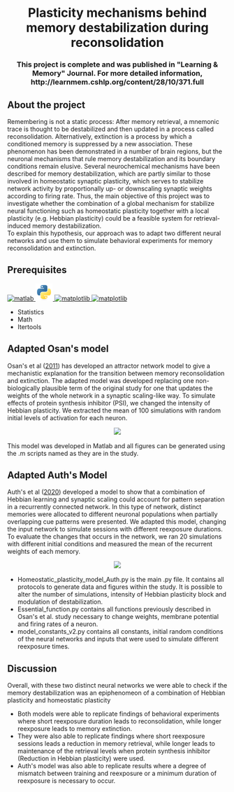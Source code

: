 <h1 align="center"> Plasticity mechanisms behind memory destabilization during reconsolidation
<h3 align="center"> This project is complete and was published in "Learning & Memory" Journal. For more detailed information, http://learnmem.cshlp.org/content/28/10/371.full


## About the project
Remembering is not a static process: After memory retrieval, a mnemonic trace is thought to be destabilized and then updated in a process called reconsolidation. Alternatively, extinction is a process by which a conditioned memory is suppressed by a new association. These phenomenon has been demonstrated in a number of brain regions, but the neuronal mechanisms that rule memory destabilization and its boundary conditions remain elusive. Several neurochemical mechanisms have been described for memory destabilization, which are partly similar to those involved in homeostatic synaptic plasticity, which serves to stabilize network activity by proportionally up- or downscaling synaptic weights according to firing rate. Thus, the main objective of this project was to investigate whether the combination of a global mechanism for stabilize neural functioning such as homeostatic plasticity together with a local plasticity (e.g. Hebbian plasticity) could be a feasible system for retrieval-induced memory destabilization.  
To explain this hypothesis, our approach was to adapt two different neural networks and use them to simulate behavioral experiments for memory reconsolidation and extinction.


## Prerequisites
<a href="https://www.mathworks.com/" target="_blank" rel="noreferrer"> <img src="https://upload.wikimedia.org/wikipedia/commons/2/21/Matlab_Logo.png" alt="matlab" width="40" height="40"/> </a>
<a href="https://www.python.org" target="_blank" rel="noreferrer"> <img src="https://raw.githubusercontent.com/devicons/devicon/master/icons/python/python-original.svg" alt="python" width="40" height="40"/> </a> 
<a href="https://matplotlib.org/stable/index.html" target="_blank" rel="noreferrer"> <img src="https://matplotlib.org/3.3.3/_static/logo2_compressed.svg" alt="matplotlib" width="40" height="40"/> </a>
<a href="https://numpy.org/" target="_blank" rel="noreferrer"> <img src="https://seeklogo.com/images/N/numpy-logo-479C24EC79-seeklogo.com.png" alt="matplotlib" width="40" height="40"/> </a>
- Statistics
- Math
- Itertools


## Adapted Osan's model
Osan's et al ([2011](https://doi.org/10.1371/journal.pone.0023113)) has developed an attractor network model to give a mechanistic explanation for the transition between memory reconsolidation and extinction. The adapted model was developed replacing one non-biologically plausible term of the original study for one that updates the weights of the whole network in a synaptic scaling-like way. To simulate effects of protein synthesis inhibitor (PSI), we changed the intensity of Hebbian plasticity. We extracted the mean of 100 simulations with random initial levels of activation for each neuron.

<p align="center">
  <img src="http://learnmem.cshlp.org/content/28/10/371/F2.medium.gif">
</p>

This model was developed in Matlab and all figures can be generated using the .m scripts named as they are in the study.

## Adapted Auth's Model
Auth's et al ([2020](https://doi.org/10.3389/fncir.2020.541728)) developed a model to show that a combination of Hebbian learning and synaptic scaling could account for pattern separation in a recurrently connected network. In this type of network, distinct memories were allocated to different neuronal populations when partially overlapping cue patterns were presented. We adapted this model, changing the input network to simulate sessions with different reexposure durations. To evaluate the changes that occurs in the network, we ran 20 simulations with different initial conditions and measured the mean of the recurrent weights of each memory. 

<p align="center">
  <img src="http://learnmem.cshlp.org/content/28/10/371/F4.medium.gif">
</p>

- Homeostatic_plasticity_model_Auth.py is the main .py file. It contains all protocols to generate data and figures within the study. It is possible to alter the number of simulations, intensity of Hebbian plasticity block and modulation of destabilization.
- Essential_function.py contains all functions previously described in Osan's et al. study necessary to change weights, membrane potential and firing rates of a neuron.
- model_constants_v2.py contains all constants, initial random conditions of the neural networks and inputs that were used to simulate different reexposure times.


## Discussion

Overall, with these two distinct neural networks we were able to check if the memory destabilization was an epiphenomeon of a combination of Hebbian plasticity and homeostatic plasticity
- Both models were able to replicate findings of behavioral experiments where short reexposure duration leads to reconsolidation, while longer reexposure leads to memory extinction.
- They were also able to replicate findings where short reexposure sessions leads a reduction in memory retrieval, while longer leads to maintenance of the retrieval levels when protein synthesis inhibitor (Reduction in Hebbian plasticity) were used.
- Auth's model was also able to replicate results where a degree of mismatch between training and reexposure or a minimum duration of reexposure is necessary to occur.
